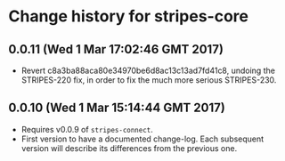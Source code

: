 # Change history for stripes-core

## 0.0.11 (Wed  1 Mar 17:02:46 GMT 2017)

* Revert c8a3ba88aca80e34970be6d8ac13c13ad7fd41c8, undoing the STRIPES-220 fix, in order to fix the much more serious STRIPES-230.

## 0.0.10 (Wed  1 Mar 15:14:44 GMT 2017)

* Requires v0.0.9 of `stripes-connect`.
* First version to have a documented change-log. Each subsequent version will describe its differences from the previous one.

